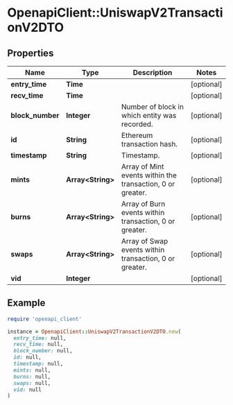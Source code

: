 # OpenapiClient::UniswapV2TransactionV2DTO

## Properties

| Name | Type | Description | Notes |
| ---- | ---- | ----------- | ----- |
| **entry_time** | **Time** |  | [optional] |
| **recv_time** | **Time** |  | [optional] |
| **block_number** | **Integer** | Number of block in which entity was recorded. | [optional] |
| **id** | **String** | Ethereum transaction hash. | [optional] |
| **timestamp** | **String** | Timestamp. | [optional] |
| **mints** | **Array&lt;String&gt;** | Array of Mint events within the transaction, 0 or greater. | [optional] |
| **burns** | **Array&lt;String&gt;** | Array of Burn events within transaction, 0 or greater. | [optional] |
| **swaps** | **Array&lt;String&gt;** | Array of Swap events within transaction, 0 or greater. | [optional] |
| **vid** | **Integer** |  | [optional] |

## Example

```ruby
require 'openapi_client'

instance = OpenapiClient::UniswapV2TransactionV2DTO.new(
  entry_time: null,
  recv_time: null,
  block_number: null,
  id: null,
  timestamp: null,
  mints: null,
  burns: null,
  swaps: null,
  vid: null
)
```

